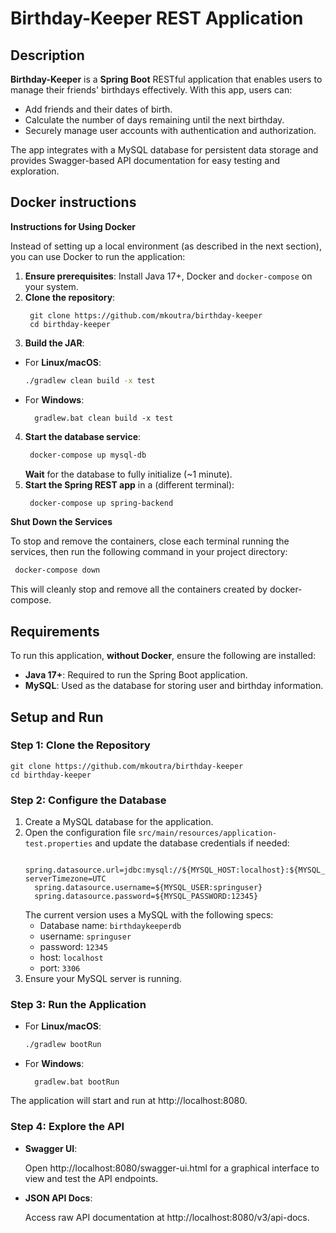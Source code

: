 # Birthday-Keeper REST Application

## Description
**Birthday-Keeper** is a **Spring Boot** RESTful application that enables users 
to manage their friends' birthdays effectively. With this app, users can:

- Add friends and their dates of birth. 
- Calculate the number of days remaining until the next birthday. 
- Securely manage user accounts with authentication and authorization.

The app integrates with a MySQL database for persistent data storage 
and provides Swagger-based API documentation for easy testing and exploration.

## Docker instructions

**Instructions for Using Docker**

Instead of setting up a local environment (as described in the next section), you can use Docker to run the application:

1. **Ensure prerequisites**: Install Java 17+, Docker and `docker-compose` on your system.
2. **Clone the repository**:
   ```shell
    git clone https://github.com/mkoutra/birthday-keeper
    cd birthday-keeper
    ```
3. **Build the JAR**:
- For **Linux/macOS**:
    ```bash
    ./gradlew clean build -x test
    ```
- For **Windows**:
  ```shell
    gradlew.bat clean build -x test
  ```
4. **Start the database service**:
   ```bash
    docker-compose up mysql-db
   ```
   **Wait** for the database to fully initialize (~1 minute).
5. **Start the Spring REST app** in a (different terminal):
   ```bash
    docker-compose up spring-backend
   ```

**Shut Down the Services**

   To stop and remove the containers, close each terminal running the services,
   then run the following command in your project directory:
   ```bash
    docker-compose down 
   ```
   This will cleanly stop and remove all the containers created by docker-compose.

## Requirements

To run this application, **without Docker**, ensure the following are installed:

- **Java 17+**: Required to run the Spring Boot application.
- **MySQL**: Used as the database for storing user and birthday information.

## Setup and Run

### Step 1: Clone the Repository

```shell
git clone https://github.com/mkoutra/birthday-keeper
cd birthday-keeper
```

### Step 2: Configure the Database

  1. Create a MySQL database for the application.
  2. Open the configuration file `src/main/resources/application-test.properties`
     and update the database credentials if needed:
      ```.properties
        spring.datasource.url=jdbc:mysql://${MYSQL_HOST:localhost}:${MYSQL_PORT:3306}/${MYSQL_DB:birthdaykeeperdb}?serverTimezone=UTC
        spring.datasource.username=${MYSQL_USER:springuser}
        spring.datasource.password=${MYSQL_PASSWORD:12345}
      ```
      The current version uses a MySQL with the following specs:
      - Database name: `birthdaykeeperdb`
      - username: `springuser`
      - password: `12345`
      - host: `localhost`
      - port: `3306`
  3. Ensure your MySQL server is running.

### Step 3: Run the Application

- For **Linux/macOS**:
    ```bash
    ./gradlew bootRun
    ```
- For **Windows**:
  ```shell
    gradlew.bat bootRun
  ```
The application will start and run at http://localhost:8080.

### Step 4: Explore the API

- **Swagger UI**:

  Open http://localhost:8080/swagger-ui.html for a graphical interface to 
  view and test the API endpoints.

- **JSON API Docs**:

  Access raw API documentation at http://localhost:8080/v3/api-docs.
